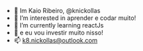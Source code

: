 - 👋 Im Kaio Ribeiro, @knickollas
- 👀 I’m interested in  aprender e codar muito!
- 🌱 I’m currently learning  reactJs
- 💞️ e eu vou investir muito nisso!
- 📫 k8.nickollas@outlook.com

<!---
knickollas/knickollas is a ✨ special ✨ repository because its `README.md` (this file) appears on your GitHub profile.
You can click the Preview link to take a look at your changes.
--->
